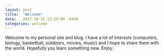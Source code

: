 ```yaml
---
layout: post
title:  "Welcome"
date:   2017-10-31 13:20:00 -0400
categories: welcome
---
```

Welcome to my personal site and blog. I have a lot of interests (computers, biology, basketball, outdoors, movies, music) and I hope to share them with the world. Hopefully you learn something new. Enjoy.
